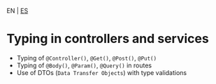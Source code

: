 <!-- MULTILANGUAJE MENU START -->
EN | [ES](https://lckpig.gitbook.io/es-practical-dev-handbook/typescript/integration-nestjs/nestjs-typing-controllers-services)
<!-- MULTILANGUAJE MENU END -->

# Typing in controllers and services
 
- Typing of `@Controller()`, `@Get()`, `@Post()`, `@Put()`
- Typing of `@Body()`, `@Param()`, `@Query()` in routes
- Use of DTOs (`Data Transfer Objects`) with type validations 